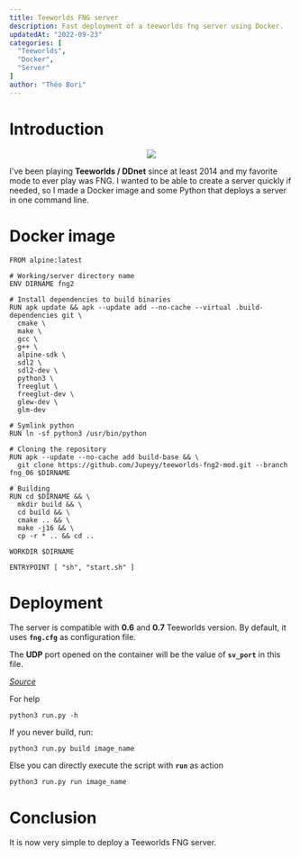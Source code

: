 ```yaml
---
title: Teeworlds FNG server
description: Fast deployment of a teeworlds fng server using Docker.
updatedAt: "2022-09-23"
categories: [
  "Teeworlds",
  "Docker",
  "Server"
]
author: "Théo Bori"
---
```


# Introduction

<p align="center" width="100%">
  <img src="/ddnet_logo.png">
</p>

I've been playing **Teeworlds / DDnet** since at least 2014 and my favorite mode to ever play was FNG. I wanted to be able to create a server quickly if needed, so I made a Docker image and some Python that deploys a server in one command line.

# Docker image

```docker
FROM alpine:latest

# Working/server directory name
ENV DIRNAME fng2

# Install dependencies to build binaries
RUN apk update && apk --update add --no-cache --virtual .build-dependencies git \
  cmake \
  make \
  gcc \
  g++ \
  alpine-sdk \
  sdl2 \
  sdl2-dev \
  python3 \
  freeglut \
  freeglut-dev \
  glew-dev \
  glm-dev

# Symlink python
RUN ln -sf python3 /usr/bin/python

# Cloning the repository
RUN apk --update --no-cache add build-base && \
  git clone https://github.com/Jupeyy/teeworlds-fng2-mod.git --branch fng_06 $DIRNAME

# Building
RUN cd $DIRNAME && \
  mkdir build && \
  cd build && \
  cmake .. && \
  make -j16 && \
  cp -r * .. && cd ..

WORKDIR $DIRNAME

ENTRYPOINT [ "sh", "start.sh" ]
```

# Deployment

The server is compatible with **0.6** and **0.7** Teeworlds version.
By default, it uses **`fng.cfg`** as configuration file.

The **UDP** port opened on the container will be the value of **`sv_port`** in this file.

*[Source](https://github.com/theobori/teeworlds-fng2-docker)*

For help
```
python3 run.py -h
```

If you never build, run:
```
python3 run.py build image_name
```
Else you can directly execute the script with **`run`** as action
```
python3 run.py run image_name
```

# Conclusion
It is now very simple to deploy a Teeworlds FNG server.
